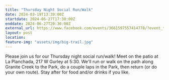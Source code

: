 ```yaml
---
title: "Thursday Night Social Run/Walk"
date: 2024-03-19T13:39:00Z
startdate: 2024-06-27T17:30:00Z
enddate: 2024-06-27T20:30:00Z
external_url: https://www.facebook.com/events/3661597557414778/?event_time_id=3661597650748102
layout: post
location: 
feature-img: "assets/img/big-trail.jpg"
---
```


Please join us for our Thursday night social run/walk! Meet on the patio at La Planchada, 217 W Gurley at 5&#58;30. We'll run or walk on the path along Granite Creek to the Park, do a couple laps in the Park, then return (or do your own route).  Stay after for food and/or drinks if you like.<br>
  <br>
  
